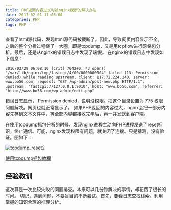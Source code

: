```yaml
---
title: PHP返回内容过长时被nginx截断的解决办法
date: 2017-02-01 17:05:00
categories: PHP
tags: PHP
---
```

查看了html源代码，发现html源代码被截断了。因此，导致网页内容显示不全。
之后的整个分析过程绕了一大圈，即是tcpdump，又是用tcpflow进行网络包分析。最后，还是从nginx的错误日志中发现了端倪。
在nginx的错误日志中发现如下信息：

```
2016/03/29 06:08:10 [crit] 7042#0: *3 open() "/var/lib/nginx/tmp/fastcgi/4/00/0000000004" failed (13: Permission denied) while reading upstream, client: 117.72.224.240, server: www.bo56.com, request: "GET /wp-admin/post-new.php HTTP/1.1", upstream: "fastcgi://127.0.0.1:9010", host: "www.bo56.com", referrer: "http://www.bo56.com/wp-admin/edit.php"
```

错误日志显示， Permission denied，说明没权限。把这个目录设置为 775 权限问题解决。网页也就正常显示了。
如果PHP返回的内容过大，nginx会把一部分内容先存到文本文件中，等全部内容都接收完毕后，再一并发送到客户端。

在使用tcpdump抓包分析的时候，发现nginx进程主动向PHP进程发送了reset标识，终止通信。可能，nginx发现权限有问题，就关闭了连接。只是猜测，没有验证。图如下：

[![tcpdump_reset2](http://www.bo56.com/wp-content/uploads/2016/03/tcpdump_reset2.png)](http://www.bo56.com/wp-content/uploads/2016/03/tcpdump_reset2.png)

[使用tcpdump抓包教程](http://www.bo56.com/%E8%B0%83%E8%AF%95%E5%88%A9%E5%99%A8%E4%B9%8Btcpdump/)

## 经验教训

这次算是一次比较失败的问题排查。本来可以几分钟解决的事情，却花费了很长的时间。
切记，遇到问题，不要盲目的不断尝试。首先，要看日志查找线索。利用掌握的知识合理的推理分析。